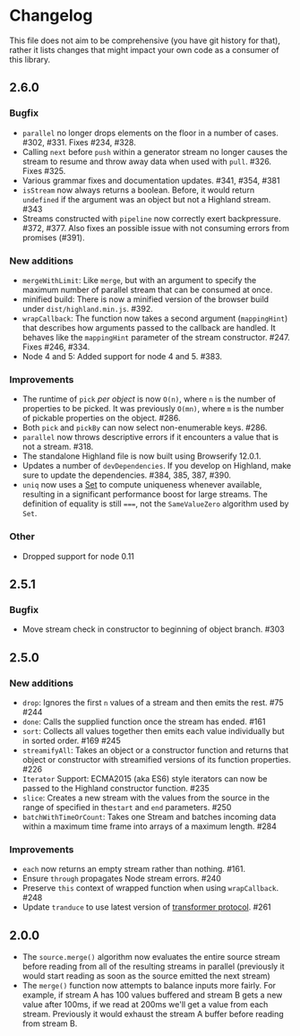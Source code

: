 Changelog
=========

This file does not aim to be comprehensive (you have git history for that),
rather it lists changes that might impact your own code as a consumer of
this library.

2.6.0
-----
### Bugfix
* `parallel` no longer drops elements on the floor in a number of cases.
  #302, #331. Fixes #234, #328.
* Calling `next` before `push` within a generator stream no longer causes the
  stream to resume and throw away data when used with `pull`. #326. Fixes #325.
* Various grammar fixes and documentation updates. #341, #354, #381
* `isStream` now always returns a boolean. Before, it would return `undefined`
  if the argument was an object but not a Highland stream. #343
* Streams constructed with `pipeline` now correctly exert backpressure. #372,
  #377. Also fixes an possible issue with not consuming errors from promises
  (#391).

### New additions
* `mergeWithLimit`: Like `merge`, but with an argument to specify the maximum
  number of parallel stream that can be consumed at once.
* minified build: There is now a minified version of the browser build under
  `dist/highland.min.js`. #392.
* `wrapCallback`: The function now takes a second argument (`mappingHint`) that
  describes how arguments passed to the callback are handled. It behaves like
  the `mappingHint` parameter of the stream constructor. #247. Fixes #246, #334.
* Node 4 and 5: Added support for node 4 and 5. #383.

### Improvements
* The runtime of `pick` *per object* is now `O(n)`, where `n` is the number of
  properties to be picked. It was previously `O(mn)`, where `m` is the number of
  pickable properties on the object. #286.
* Both `pick` and `pickBy` can now select non-enumerable keys. #286.
* `parallel` now throws descriptive errors if it encounters a value that is not
  a stream. #318.
* The standalone Highland file is now built using Browserify 12.0.1.
* Updates a number of `devDependencies`. If you develop on Highland, make sure
  to update the dependencies. #384, 385, 387, #390.
* `uniq` now uses a
  [Set](https://developer.mozilla.org/en-US/docs/Web/JavaScript/Reference/Global_Objects/Set)
  to compute uniqueness whenever available, resulting in a significant
  performance boost for large streams. The definition of equality is still
  `===`, not the `SameValueZero` algorithm used by `Set`.

### Other
* Dropped support for node 0.11

2.5.1
-----
### Bugfix
* Move stream check in constructor to beginning of object branch. #303

2.5.0
-----
### New additions

* `drop`: Ignores the first `n` values of a stream and then emits
  the rest. #75 #244 
* `done`: Calls the supplied function once the stream has ended. #161
* `sort`: Collects all values together then emits each value individually but in
  sorted order. #169 #245
* `streamifyAll`: Takes an object or a constructor function and returns that object
  or constructor with streamified versions of its function properties. #226 
* `Iterator` Support: ECMA2015 (aka ES6) style iterators can now be passed to
  the Highland constructor function. #235 
* `slice`: Creates a new stream with the values from the source in the range of
  specified in the`start` and `end` parameters. #250 
* `batchWithTimeOrCount`: Takes one Stream and batches incoming data within
  a maximum time frame into arrays of a maximum length. #284

### Improvements

* `each` now returns an empty stream rather than nothing. #161.
* Ensure `through` propagates Node stream errors. #240 
* Preserve `this` context of wrapped function when using `wrapCallback`. #248 
* Update `tranduce` to use latest version of [transformer protocol](https://github.com/cognitect-labs/transducers-js#transformer-protocol). #261

2.0.0
-----

* The `source.merge()` algorithm now evaluates the entire source stream before
  reading from all of the resulting streams in parallel (previously it would
  start reading as soon as the source emitted the next stream)
* The `merge()` function now attempts to balance inputs more fairly. For example,
  if stream A has 100 values buffered and stream B gets a new value after 100ms,
  if we read at 200ms we'll get a value from each stream. Previously it would
  exhaust the stream A buffer before reading from stream B.
